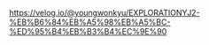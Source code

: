 
https://velog.io/@youngwonkyu/EXPLORATIONYJ2-%EB%B6%84%EB%A5%98%EB%A5%BC-%ED%95%B4%EB%B3%B4%EC%9E%90
